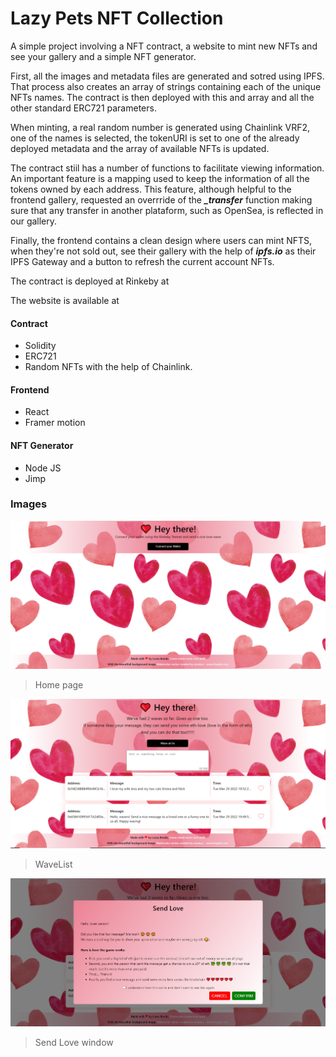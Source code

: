 # Lazy Pets NFT Collection

A simple project involving a NFT contract, a website to mint new NFTs and see your gallery and a simple NFT generator.

First, all the images and metadata files are generated and sotred using IPFS. That process also creates an array of strings containing each of the unique NFTs names. The contract is then deployed with this and array and all the other standard ERC721 parameters.

When minting, a real random number is generated using Chainlink VRF2, one of the names is selected, the tokenURI is set to one of the already deployed metadata and the array of available NFTs is updated.

The contract stiil has a number of functions to facilitate viewing information. An important feature is a mapping used to keep the information of all the tokens owned by each address. This feature, although helpful to the frontend gallery, requested an overrride of the ***_transfer*** function making sure that any transfer in another plataform, such as OpenSea, is reflected in our gallery.

Finally, the frontend contains a clean design where users can mint NFTS, when they're not sold out, see their gallery with the help of ***ipfs.io*** as their IPFS Gateway and a button to refresh the current account NFTs.

The contract is deployed at Rinkeby at

The website is available at



#### Contract
- Solidity
- ERC721
- Random NFTs with the help of Chainlink.


#### Frontend
- React
- Framer motion

#### NFT Generator
- Node JS
- Jimp


### Images

![](https://github.com/LucasBraida/BuildSpaceTutorials/blob/main/WavePortal/LovePortalHomePage.PNG)

> Home page

![](https://github.com/LucasBraida/BuildSpaceTutorials/blob/main/WavePortal/LovePortalWaveList.PNG)

> WaveList

![](https://github.com/LucasBraida/BuildSpaceTutorials/blob/main/WavePortal/LovePortalSendLove.PNG)

> Send Love window

